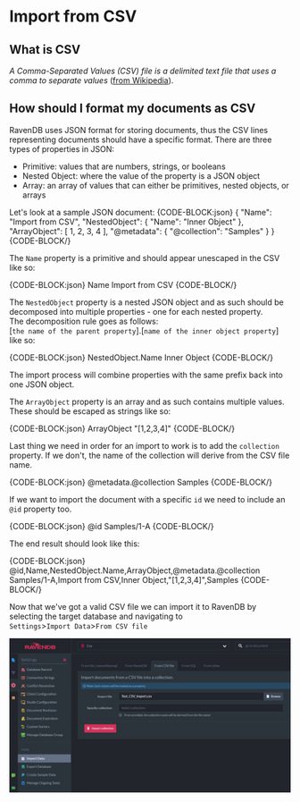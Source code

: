 ﻿# Import from CSV

## What is CSV

*A Comma-Separated Values (CSV) file is a delimited text file that uses a comma to separate values* ([from Wikipedia](https://en.wikipedia.org/wiki/Comma-separated_values)).  

## How should I format my documents as CSV

RavenDB uses JSON format for storing documents, thus the CSV lines representing documents should have a specific format. 
There are three types of properties in JSON: 

- Primitive: values that are numbers, strings, or booleans  
- Nested Object: where the value of the property is a JSON object  
- Array: an array of values that can either be primitives, nested objects, or arrays  

Let's look at a sample JSON document:
{CODE-BLOCK:json}
{
    "Name": "Import from CSV",
    "NestedObject": {
        "Name": "Inner Object"
    },
    "ArrayObject": [
        1,
        2,
        3,
        4
    ],
    "@metadata": {
        "@collection": "Samples"
    }
}
{CODE-BLOCK/}

The `Name` property is a primitive and should appear unescaped in the CSV like so: 

{CODE-BLOCK:json}
Name
Import from CSV
{CODE-BLOCK/}

The `NestedObject` property is a nested JSON object and as such should be decomposed into multiple properties - one for each nested property.  
The decomposition rule goes as follows:  
[`the name of the parent property`].[`name of the inner object property`]  
like so:  

{CODE-BLOCK:json}
NestedObject.Name
Inner Object
{CODE-BLOCK/}

The import process will combine properties with the same prefix back into one JSON object.  

The `ArrayObject` property is an array and as such contains multiple values. These should be escaped as strings like so:  

{CODE-BLOCK:json}
ArrayObject
"[1,2,3,4]"
{CODE-BLOCK/}

Last thing we need in order for an import to work is to add the `collection` property. If we don't, the name of the collection will derive from the CSV file name.

{CODE-BLOCK:json}
@metadata.@collection
Samples
{CODE-BLOCK/}

If we want to import the document with a specific `id` we need to include an `@id` property too. 

{CODE-BLOCK:json}
@id
Samples/1-A
{CODE-BLOCK/} 

The end result should look like this:

{CODE-BLOCK:json}
@id,Name,NestedObject.Name,ArrayObject,@metadata.@collection
Samples/1-A,Import from CSV,Inner Object,"[1,2,3,4]",Samples
{CODE-BLOCK/} 

Now that we've got a valid CSV file we can import it to RavenDB by selecting the target database and navigating to  
`Settings`>`Import Data`>`From CSV file`  

![Figure 1. Import CSV file](images/csv-import.JPG "Import CSV file")
